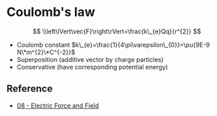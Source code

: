 # Coulomb's law

$$
\\left\lVert\vec{F}\right\rVert=\frac{k\_{e}Qq}{r^{2}}
$$

* Coulomb constant $k\_{e}=\frac{1}{4\pi\varepsilon\_{0}}=\pu{9E-9 N\*m^{2}\*C^{-2}}$
* Superposition (additive vector by charge particles)
* Conservative (have corresponding potential energy)

## Reference

* [08 - Electric Force and Field](../../../00%20-%20Summary/SCPY142%20-%20Physics%20for%20Medical%20Students/08%20-%20Electric%20Force%20and%20Field.md)
